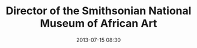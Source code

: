 ---
layout: speaker
date: "2013-07-15 08:30"
categories: speakers
name: Dr. Johnnetta Betsch Cole
title: Director of the Smithsonian National Museum of African Art
image: Cole_Johnnetta.jpg
published: true
teaser: 
in:
tw:
ww: 
---